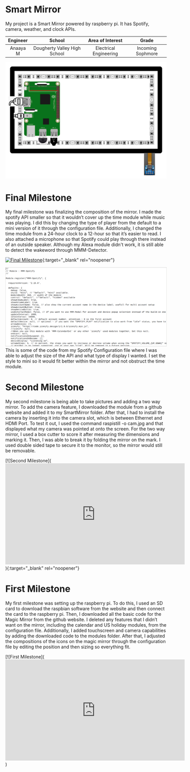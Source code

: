 ﻿# Smart Mirror
My project is a Smart Mirror powered by raspberry pi. It has Spotify, camera, weather, and clock APIs. 

| **Engineer** | **School** | **Area of Interest** | **Grade** |
|:--:|:--:|:--:|:--:|
| Anaaya M | Dougherty Valley High School | Electrical Engineering | Incoming Sophmore |

![Headstone Image](SmartMirrorModel.png)
  
# Final Milestone
My final milestone was finalizing the composition of the mirror. I made the spotify API smaller so that it wouldn’t cover up the time module while music was playing. I did this by changing the type of player from the default to a mini version of it through the configuration file. Additionally, I changed the time module from a 24-hour clock to a 12-hour so that it’s easier to read. I also attached a microphone so that Spotify could play through there instead of an outside speaker. Although my Alexa module didn't work, it is still able to detect the wakeword through MMM-Detector.

[![Final Milestone](https://res.cloudinary.com/marcomontalbano/image/upload/v1612573869/video_to_markdown/images/youtube--F7M7imOVGug-c05b58ac6eb4c4700831b2b3070cd403.jpg )](https://www.youtube.com/watch?v=F7M7imOVGug&feature=emb_logo "Final Milestone"){:target="_blank" rel="noopener"}

![Image](SpotifyConfig.png)
This is some of the code from my Spotify Configuration file where I was able to adjust the size of the API and what type of display I wanted. I set the style to mini so it would fit better within the mirror and not obstruct the time module.

# Second Milestone
My second milestone is being able to take pictures and adding a two way mirror. To add the camera feature, I downloaded the module from a github website and added it to my SmartMirror folder. After that, I had to install the camera by inserting it into the camera slot, which is between Ethernet and HDMI Port. To test it out, I used the command raspistill -o cam.jpg and that displayed what my camera was pointed at onto the screen. For the two way mirror, I used a box cutter to score it after measuring the dimensions and marking it. Then, I was able to break it by folding the mirror on the mark. I used double sided tape to secure it to the monitor, so the mirror would still be removable.

[![Second Milestone](<iframe width="560" height="315" src="https://www.youtube.com/embed/YkLiQdUwaio" title="YouTube video player" frameborder="0" allow="accelerometer; autoplay; clipboard-write; encrypted-media; gyroscope; picture-in-picture" allowfullscreen></iframe>){:target="_blank" rel="noopener"}

# First Milestone
My first milestone was setting up the raspberry pi. To do this, I used an SD card to download the raspbian software from the website and then connect the card to the raspberry pi. Then, I downloaded all the basic code for the Magic Mirror from the github website. I deleted any features that I didn’t want on the mirror, including the calendar and US holiday modules, from the configuration file. Additionally, I added touchscreen and camera capabilities by adding the downloaded code to the modules folder. After that, I adjusted the compositions of the icons on the magic mirror through the configuration file by editing the position and then sizing so everything fit. 


[![First Milestone](<iframe width="560" height="315" src="https://www.youtube.com/embed/-aOUHmi5NIQ" title="YouTube video player" frameborder="0" allow="accelerometer; autoplay; clipboard-write; encrypted-media; gyroscope; picture-in-picture" allowfullscreen></iframe>)
